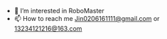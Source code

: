 - 👀 I’m interested in RoboMaster
- 📫 How to reach me Jin0206161111@gmail.com or 13234121216@163.com
